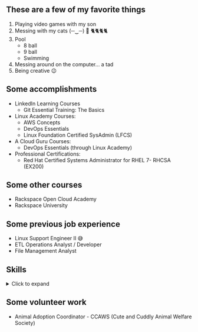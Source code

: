 ## These are a few of my favorite things

1. Playing video games with my son
2. Messing with my cats (─‿─) 🎣 🐈🐈🐈🐈
3. Pool
   * 8 ball
   * 9 ball
   * Swimming
4. Messing around on the computer... a tad
5. Being creative 😉


## Some accomplishments

* LinkedIn Learning Courses 
  * Git Essential Training: The Basics
* Linux Academy Courses:
  * AWS Concepts
  * DevOps Essentials
  * Linux Foundation Certified SysAdmin (LFCS)
* A Cloud Guru Courses:
  * DevOps Essentials (through Linux Academy)
* Professional Certifications:
  * Red Hat Certified Systems Administrator for RHEL 7- RHCSA (EX200)


## Some other courses
* Rackspace Open Cloud Academy
* Rackspace University


## Some previous job experience
* Linux Support Engineer II 😅
* ETL Operations Analyst / Developer
* File Management Analyst


## Skills
<details><summary>Click to expand</summary>

<table>
<tbody>
<tr>
<td>MySQL</td>
<td>Apache&nbsp;</td>
<td>NGinx&nbsp;</td>
<td>Visual Basic for Applications</td>
</tr>
<tr>
<td>Git</td>
<td>GitHub</td>
<td>Ansible</td>
<td>RegEx (basic,extended,perl)</td>
</tr>
<tr>
<td>Visual Studio</td>
<td>VSCode</td>
<td>Microsoft Access</td>
<td>SharePoint</td>
</tr>
<tr>
<td>Some Python</td>
<td>Some Ruby</td>
<td>Ansible</td>
<td>AWS SSM</td>
</tr>
<tr>
<td>HTML</td>
<td>Some GitHub Native Markdown</td>
<td>ITIL</td>
<td>AS400</td>
</tr>
</tbody>
</table>
  
</details>


## Some volunteer work
* Animal Adoption Coordinator - CCAWS (Cute and Cuddly Animal Welfare Society)
